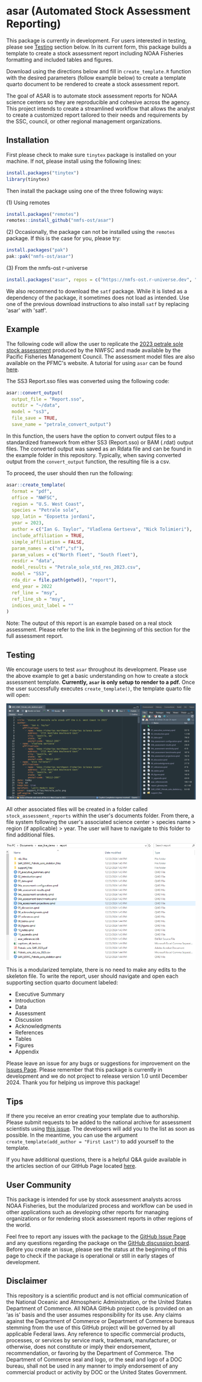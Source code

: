 
# asar (Automated Stock Assessment Reporting)

<!-- badges: start -->
<!-- badges: end -->

This package is currently in development. For users interested in testing, please see [Testing](#-testing-section) section below. In its current form, this package builds a  template to create a stock assessment report including NOAA Fisheries formatting and included tables and figures.

Download using the directions below and fill in `create_template.R` function with the desired parameters (follow example below) to create a template quarto document to be rendered to create a stock assessment report.


The goal of ASAR is to automate stock assessment reports for NOAA science centers so they are reproducible and cohesive across the agency. This project intends to create a streamlined workflow that allows the analyst to create a customized report tailored to their needs and requirements by the SSC, council, or other regional management organizations. 

## Installation

First please check to make sure `tinytex` package is installed on your machine. If not, please install using the following lines:

```r
install.packages("tinytex")
library(tinytex)

```
Then install the package using one of the three following ways:

(1) Using remotes

```r
install.packages("remotes")
remotes::install_github("nmfs-ost/asar")
```

(2) Occasionally, the package can not be installed using the `remotes` package. If this is the case for you, please try:

```r
install.packages("pak")
pak::pak("nmfs-ost/asar")
```
(3) From the nmfs-ost r-universe

```r
install.packages("asar", repos = c("https://nmfs-ost.r-universe.dev", "https://cloud.r-project.org"))
```

We also recommend to download the `satf` package. While it is listed as a dependency of the package, it sometimes does not load as intended. Use one of the previous download instructions to also install `satf` by replacing 'asar' with 'satf'.

## Example

The following code will allow the user to replicate the [2023 petrale sole stock assessment](https://www.pcouncil.org/documents/2024/02/status-of-petrale-sole-eopsetta-jordanialong-the-u-s-west-coast-in-2023.pdf/) produced by the NWFSC and made available by the Pacific Fisheries Management Council. The assessment model files are also available on the PFMC's website. A tutorial for using `asar` can be found [here](https://connect.fisheries.noaa.gov/asar_tutorial/).

The SS3 Report.sso files was converted using the following code:

```r
asar::convert_output(
  output_file = "Report.sso",
  outdir = "~/data",
  model = "ss3",
  file_save = TRUE,
  save_name = "petrale_convert_output")
```

In this function, the users have the option to convert output files to a standardized framework from either SS3 (Report.sso) or BAM (.rdat) output files. The converted output was saved as an Rdata file and can be found in the example folder in this repository. Typically, when saving converted output from the `convert_output` function, the resulting file is a csv.

To proceed, the user should then run the following:

```r
asar::create_template(
  format = "pdf",
  office = "NWFSC",
  region = "U.S. West Coast",
  species = "Petrale sole",
  spp_latin = "Eopsetta jordani",
  year = 2023,
  author = c("Ian G. Taylor", "Vladlena Gertseva", "Nick Tolimieri"),
  include_affiliation = TRUE,
  simple_affiliation = FALSE,
  param_names = c("nf","sf"),
  param_values = c("North fleet", "South fleet"),
  resdir = "data",
  model_results = "Petrale_sole_std_res_2023.csv",
  model = "SS3",
  rda_dir = file.path(getwd(), "report"),
  end_year = 2022
  ref_line = "msy",
  ref_line_sb = "msy",
  indices_unit_label = ""
)
```

Note: The output of this report is an example based on a real stock assessment. Please refer to the link in the beginning of this section for the full assessment report. 

## Testing

We encourage users to test `asar` throughout its development. Please use the above example to get a basic understanding on how to create a stock assessment template. **Currently, `asar` is only setup to render to a pdf.** Once the user successfully executes `create_template()`, the template quarto file will open:

![](man/figures/example_pop-up.PNG)

All other associated files will be created in a folder called `stock_assessment_reports` within the user's documents folder. From there, a file system following the user's associated science center > species name > region (if applicable) > year. The user will have to navigate to this folder to find additional files.

![](man/figures/example_file_system.PNG)

This is a modularized template, there is no need to make any edits to the skeleton file. To write the report, user should navigate and open each supporting section quarto document labeled:

-   Executive Summary
-   Introduction
-   Data
-   Assessment
-   Discussion
-   Acknowledgments
-   References
-   Tables
-   Figures 
-   Appendix

Please leave an issue for any bugs or suggestions for improvement on the [Issues Page](https://github.com/Schiano-NOAA/ASAR/issues). Please remember that this package is currently in development and we do not project to release version 1.0 until December 2024. Thank you for helping us improve this package!

## Tips

If there you receive an error creating your template due to authorship. Please submit requests to be added to the national archive for assessment scientists using [this issue](https://github.com/nmfs-ost/asar/issues/19). The developers will add you to the list as soon as possible. In the meantime, you can use the argument `create_template(add_author = "First Last")` to add yourself to the template. 

If you have additional questions, there is a helpful Q&A guide available in the articles section of our GitHub Page located [here](https://nmfs-ost.github.io/asar/articles/faqs.html).

## User Community

This package is intended for use by stock assessment analysts across NOAA Fisheries, but the modularized process and workflow can be used in other applications such as developing other reports for managing organizations or for rendering stock assessment reports in other regions of the world.

Feel free to report any issues with the package to the [GitHub Issue Page](https://github.com/Schiano-NOAA/ASAR/issues) and any questions regarding the package on the [GitHub discussion board](https://github.com/Schiano-NOAA/ASAR/discussions). Before you create an issue, please see the status at the beginning of this page to check if the package is operational or still in early stages of development.


## Disclaimer

This repository is a scientific product and is not official communication of the National Oceanic and Atmospheric Administration, or the United States Department of Commerce. All NOAA GitHub project code is provided on an ‘as is’ basis and the user assumes responsibility for its use. Any claims against the Department of Commerce or Department of Commerce bureaus stemming from the use of this GitHub project will be governed by all applicable Federal laws. Any reference to specific commercial products, processes, or services by service mark, trademark, manufacturer, or otherwise, does not constitute or imply their endorsement, recommendation, or favoring by the Department of Commerce. The Department of Commerce seal and logo, or the seal and logo of a DOC bureau, shall not be used in any manner to imply endorsement of any commercial product or activity by DOC or the United States Government.
